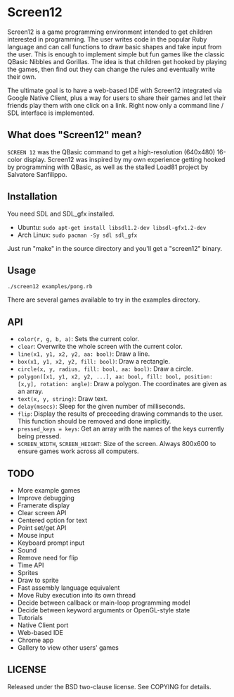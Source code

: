 Screen12
========

Screen12 is a game programming environment intended to get children interested in programming. The user writes code in the popular Ruby language and can call functions to draw basic shapes and take input from the user. This is enough to implement simple but fun games like the classic QBasic Nibbles and Gorillas. The idea is that children get hooked by playing the games, then find out they can change the rules and eventually write their own.

The ultimate goal is to have a web-based IDE with Screen12 integrated via Google Native Client, plus a way for users to share their games and let their friends play them with one click on a link. Right now only a command line / SDL interface is implemented.

What does "Screen12" mean?
--------------------------

`SCREEN 12` was the QBasic command to get a high-resolution (640x480) 16-color display. Screen12 was inspired by my own experience getting hooked by programming with QBasic, as well as the stalled Load81 project by Salvatore Sanfilippo.

Installation
------------

You need SDL and SDL_gfx installed.

 - Ubuntu: `sudo apt-get install libsdl1.2-dev libsdl-gfx1.2-dev`
 - Arch Linux: `sudo pacman -Sy sdl sdl_gfx`

Just run "make" in the source directory and you'll get a "screen12" binary.

Usage
-----

`./screen12 examples/pong.rb`

There are several games available to try in the examples directory.

API
---

 - `color(r, g, b, a)`: Sets the current color.
 - `clear`: Overwrite the whole screen with the current color.
 - `line(x1, y1, x2, y2, aa: bool)`: Draw a line.
 - `box(x1, y1, x2, y2, fill: bool)`: Draw a rectangle.
 - `circle(x, y, radius, fill: bool, aa: bool)`: Draw a circle.
 - `polygon([x1, y1, x2, y2, ...], aa: bool, fill: bool, position: [x,y],
   rotation: angle)`: Draw a polygon. The coordinates are given as an array.
 - `text(x, y, string)`: Draw text.
 - `delay(msecs)`: Sleep for the given number of milliseconds.
 - `flip`: Display the results of preceeding drawing commands to the user. This
   function should be removed and done implicitly.
 - `pressed_keys = keys`: Get an array with the names of the keys currently
   being pressed.
 - `SCREEN_WIDTH`, `SCREEN_HEIGHT`: Size of the screen. Always 800x600 to
   ensure games work across all computers.

TODO
----

 - More example games
 - Improve debugging
 - Framerate display
 - Clear screen API
 - Centered option for text
 - Point set/get API
 - Mouse input
 - Keyboard prompt input
 - Sound
 - Remove need for flip
 - Time API
 - Sprites
 - Draw to sprite
 - Fast assembly language equivalent
 - Move Ruby execution into its own thread
 - Decide between callback or main-loop programming model
 - Decide between keyword arguments or OpenGL-style state
 - Tutorials
 - Native Client port
 - Web-based IDE
 - Chrome app
 - Gallery to view other users' games

LICENSE
-------

Released under the BSD two-clause license. See COPYING for details.
